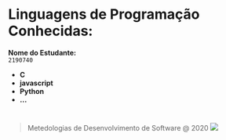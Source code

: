 # Linguagens de Programação Conhecidas:

**Nome do Estudante:**\
`2190740`

+ **C**
+ **javascript**
+ **Python**
+ **...**
# 
> Metedologias de Desenvolvimento de Software @ 2020
![](https://www.ipleiria.pt/wp-content/themes/ipleiria/img/logo_ipl_header.png)
